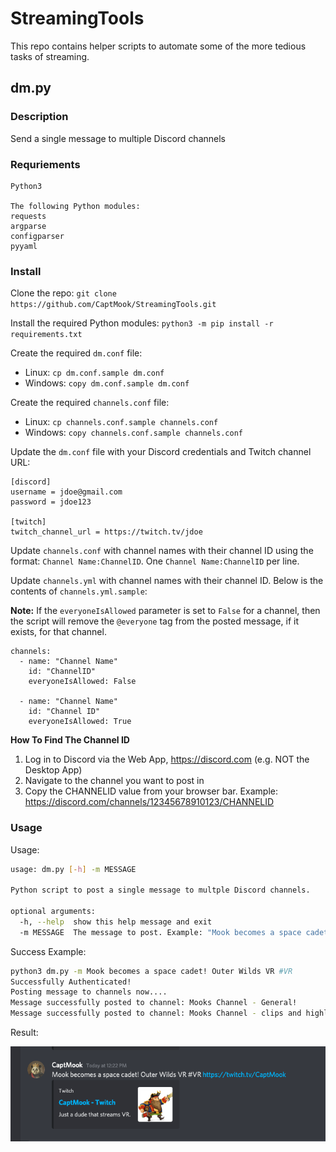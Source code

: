 # StreamingTools

This repo contains helper scripts to automate some of the more tedious tasks of streaming.

## dm.py 

### Description
Send a single message to multiple Discord channels

### Requriements
```
Python3

The following Python modules:
requests
argparse
configparser
pyyaml
```

### Install

Clone the repo:
`git clone https://github.com/CaptMook/StreamingTools.git`

Install the required Python modules:
`python3 -m pip install -r requirements.txt`

Create the required `dm.conf` file:

- Linux: `cp dm.conf.sample dm.conf`
- Windows: `copy dm.conf.sample dm.conf`

Create the required `channels.conf` file: 
- Linux: `cp channels.conf.sample channels.conf`
- Windows: `copy channels.conf.sample channels.conf`

Update the `dm.conf` file with your Discord credentials and Twitch channel URL:

```
[discord]
username = jdoe@gmail.com
password = jdoe123

[twitch]
twitch_channel_url = https://twitch.tv/jdoe
```
Update `channels.conf` with channel names with their channel ID using the format: `Channel Name:ChannelID`. One `Channel Name:ChannelID` per line.

Update `channels.yml` with channel names with their channel ID. Below is the contents of `channels.yml.sample`:

**Note:** If the `everyoneIsAllowed` parameter is set to `False` for a channel, then the script will remove the `@everyone` tag from the posted message, if it exists, for that channel.

```
channels:
  - name: "Channel Name"
    id: "ChannelID"
    everyoneIsAllowed: False

  - name: "Channel Name"
    id: "Channel ID"
    everyoneIsAllowed: True
```

**How To Find The Channel ID**

1. Log in to Discord via the Web App, https://discord.com (e.g. NOT the Desktop App)
2. Navigate to the channel you want to post in
3. Copy the CHANNELID value from your browser bar. Example: https://discord.com/channels/12345678910123/CHANNELID


### Usage

Usage:
```bash
usage: dm.py [-h] -m MESSAGE

Python script to post a single message to multple Discord channels.

optional arguments:
  -h, --help  show this help message and exit
  -m MESSAGE  The message to post. Example: "Mook becomes a space cadet! Outer Wilds VR #VR"
```

Success Example:
```bash
python3 dm.py -m Mook becomes a space cadet! Outer Wilds VR #VR
Successfully Authenticated!
Posting message to channels now....
Message successfully posted to channel: Mooks Channel - General!
Message successfully posted to channel: Mooks Channel - clips and highlights!
```

Result:

![](success.png)